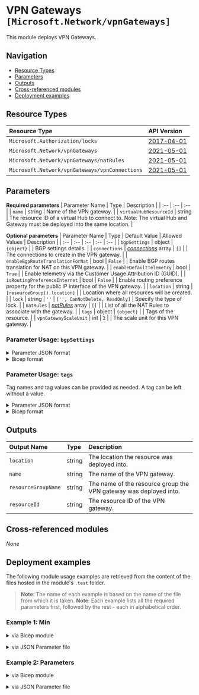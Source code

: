 # VPN Gateways `[Microsoft.Network/vpnGateways]`

This module deploys VPN Gateways.

## Navigation

- [Resource Types](#Resource-Types)
- [Parameters](#Parameters)
- [Outputs](#Outputs)
- [Cross-referenced modules](#Cross-referenced-modules)
- [Deployment examples](#Deployment-examples)

## Resource Types

| Resource Type | API Version |
| :-- | :-- |
| `Microsoft.Authorization/locks` | [2017-04-01](https://docs.microsoft.com/en-us/azure/templates/Microsoft.Authorization/2017-04-01/locks) |
| `Microsoft.Network/vpnGateways` | [2021-05-01](https://docs.microsoft.com/en-us/azure/templates/Microsoft.Network/2021-05-01/vpnGateways) |
| `Microsoft.Network/vpnGateways/natRules` | [2021-05-01](https://docs.microsoft.com/en-us/azure/templates/Microsoft.Network/2021-05-01/vpnGateways/natRules) |
| `Microsoft.Network/vpnGateways/vpnConnections` | [2021-05-01](https://docs.microsoft.com/en-us/azure/templates/Microsoft.Network/2021-05-01/vpnGateways/vpnConnections) |

## Parameters

**Required parameters**
| Parameter Name | Type | Description |
| :-- | :-- | :-- |
| `name` | string | Name of the VPN gateway. |
| `virtualHubResourceId` | string | The resource ID of a virtual Hub to connect to. Note: The virtual Hub and Gateway must be deployed into the same location. |

**Optional parameters**
| Parameter Name | Type | Default Value | Allowed Values | Description |
| :-- | :-- | :-- | :-- | :-- |
| `bgpSettings` | object | `{object}` |  | BGP settings details. |
| `connections` | _[connections](connections/readme.md)_ array | `[]` |  | The connections to create in the VPN gateway. |
| `enableBgpRouteTranslationForNat` | bool | `False` |  | Enable BGP routes translation for NAT on this VPN gateway. |
| `enableDefaultTelemetry` | bool | `True` |  | Enable telemetry via the Customer Usage Attribution ID (GUID). |
| `isRoutingPreferenceInternet` | bool | `False` |  | Enable routing preference property for the public IP interface of the VPN gateway. |
| `location` | string | `[resourceGroup().location]` |  | Location where all resources will be created. |
| `lock` | string | `''` | `['', CanNotDelete, ReadOnly]` | Specify the type of lock. |
| `natRules` | _[natRules](natRules/readme.md)_ array | `[]` |  | List of all the NAT Rules to associate with the gateway. |
| `tags` | object | `{object}` |  | Tags of the resource. |
| `vpnGatewayScaleUnit` | int | `2` |  | The scale unit for this VPN gateway. |


### Parameter Usage: `bgpSettings`

<details>

<summary>Parameter JSON format</summary>

```json
"bgpSettings": {
    "asn": 65515,
    "peerWeight": 0,
    "bgpPeeringAddresses": [
        {
            "ipconfigurationId": "Instance0",
            "defaultBgpIpAddresses": [
                "10.0.0.12"
            ],
            "customBgpIpAddresses": [],
            "tunnelIpAddresses": [
                "20.84.35.53",
                "10.0.0.4"
            ]
        },
        {
            "ipconfigurationId": "Instance1",
            "defaultBgpIpAddresses": [
                "10.0.0.13"
            ],
            "customBgpIpAddresses": [],
            "tunnelIpAddresses": [
                "20.84.34.225",
                "10.0.0.5"
            ]
        }
    ]
}
```

</details>

<details>

<summary>Bicep format</summary>

```bicep
bgpSettings: {
    asn: 65515
    peerWeight: 0
    bgpPeeringAddresses: [
        {
            ipconfigurationId: 'Instance0'
            defaultBgpIpAddresses: [
                '10.0.0.12'
            ]
            customBgpIpAddresses: []
            tunnelIpAddresses: [
                '20.84.35.53'
                '10.0.0.4'
            ]
        }
        {
            ipconfigurationId: 'Instance1'
            defaultBgpIpAddresses: [
                '10.0.0.13'
            ]
            customBgpIpAddresses: []
            tunnelIpAddresses: [
                '20.84.34.225'
                '10.0.0.5'
            ]
        }
    ]
}
```

</details>
<p>

### Parameter Usage: `tags`

Tag names and tag values can be provided as needed. A tag can be left without a value.

<details>

<summary>Parameter JSON format</summary>

```json
"tags": {
    "value": {
        "Environment": "Non-Prod",
        "Contact": "test.user@testcompany.com",
        "PurchaseOrder": "1234",
        "CostCenter": "7890",
        "ServiceName": "DeploymentValidation",
        "Role": "DeploymentValidation"
    }
}
```

</details>

<details>

<summary>Bicep format</summary>

```bicep
tags: {
    Environment: 'Non-Prod'
    Contact: 'test.user@testcompany.com'
    PurchaseOrder: '1234'
    CostCenter: '7890'
    ServiceName: 'DeploymentValidation'
    Role: 'DeploymentValidation'
}
```

</details>
<p>

## Outputs

| Output Name | Type | Description |
| :-- | :-- | :-- |
| `location` | string | The location the resource was deployed into. |
| `name` | string | The name of the VPN gateway. |
| `resourceGroupName` | string | The name of the resource group the VPN gateway was deployed into. |
| `resourceId` | string | The resource ID of the VPN gateway. |

## Cross-referenced modules

_None_

## Deployment examples

The following module usage examples are retrieved from the content of the files hosted in the module's `.test` folder.
   >**Note**: The name of each example is based on the name of the file from which it is taken.
   >**Note**: Each example lists all the required parameters first, followed by the rest - each in alphabetical order.

<h3>Example 1: Min</h3>

<details>

<summary>via Bicep module</summary>

```bicep
module vpnGateways './Microsoft.Network/vpnGateways/deploy.bicep' = {
  name: '${uniqueString(deployment().name)}-vpnGateways'
  params: {
    // Required parameters
    name: '<<namePrefix>>-az-vpngw-min-001'
    virtualHubResourceId: '/subscriptions/<<subscriptionId>>/resourceGroups/validation-rg/providers/Microsoft.Network/virtualHubs/<<namePrefix>>-az-vhub-min-001'
  }
}
```

</details>
<p>

<details>

<summary>via JSON Parameter file</summary>

```json
{
  "$schema": "https://schema.management.azure.com/schemas/2019-04-01/deploymentParameters.json#",
  "contentVersion": "1.0.0.0",
  "parameters": {
    // Required parameters
    "name": {
      "value": "<<namePrefix>>-az-vpngw-min-001"
    },
    "virtualHubResourceId": {
      "value": "/subscriptions/<<subscriptionId>>/resourceGroups/validation-rg/providers/Microsoft.Network/virtualHubs/<<namePrefix>>-az-vhub-min-001"
    }
  }
}
```

</details>
<p>

<h3>Example 2: Parameters</h3>

<details>

<summary>via Bicep module</summary>

```bicep
module vpnGateways './Microsoft.Network/vpnGateways/deploy.bicep' = {
  name: '${uniqueString(deployment().name)}-vpnGateways'
  params: {
    // Required parameters
    name: '<<namePrefix>>-az-vpngw-x-001'
    virtualHubResourceId: '/subscriptions/<<subscriptionId>>/resourceGroups/validation-rg/providers/Microsoft.Network/virtualHubs/<<namePrefix>>-az-vhub-x-001'
    // Non-required parameters
    bgpSettings: {
      asn: 65515
      peerWeight: 0
    }
    connections: [
      {
        connectionBandwidth: 10
        enableBgp: true
        name: 'Connection-<<namePrefix>>-az-vsite-x-001'
        remoteVpnSiteResourceId: '/subscriptions/<<subscriptionId>>/resourceGroups/validation-rg/providers/Microsoft.Network/vpnSites/<<namePrefix>>-az-vsite-x-001'
        routingConfiguration: {
          associatedRouteTable: {
            id: '/subscriptions/<<subscriptionId>>/resourceGroups/validation-rg/providers/Microsoft.Network/virtualHubs/<<namePrefix>>-az-vhub-x-001/hubRouteTables/defaultRouteTable'
          }
          propagatedRouteTables: {
            ids: [
              {
                id: '/subscriptions/<<subscriptionId>>/resourceGroups/validation-rg/providers/Microsoft.Network/virtualHubs/<<namePrefix>>-az-vhub-x-001/hubRouteTables/defaultRouteTable'
              }
            ]
            labels: [
              'default'
            ]
          }
          vnetRoutes: {
            staticRoutes: []
          }
        }
      }
    ]
    lock: 'CanNotDelete'
    natRules: [
      {
        externalMappings: [
          {
            addressSpace: '192.168.21.0/24'
          }
        ]
        internalMappings: [
          {
            addressSpace: '10.4.0.0/24'
          }
        ]
        mode: 'EgressSnat'
        name: 'natRule1'
        type: 'Static'
      }
    ]
  }
}
```

</details>
<p>

<details>

<summary>via JSON Parameter file</summary>

```json
{
  "$schema": "https://schema.management.azure.com/schemas/2019-04-01/deploymentParameters.json#",
  "contentVersion": "1.0.0.0",
  "parameters": {
    // Required parameters
    "name": {
      "value": "<<namePrefix>>-az-vpngw-x-001"
    },
    "virtualHubResourceId": {
      "value": "/subscriptions/<<subscriptionId>>/resourceGroups/validation-rg/providers/Microsoft.Network/virtualHubs/<<namePrefix>>-az-vhub-x-001"
    },
    // Non-required parameters
    "bgpSettings": {
      "value": {
        "asn": 65515,
        "peerWeight": 0
      }
    },
    "connections": {
      "value": [
        {
          "connectionBandwidth": 10,
          "enableBgp": true,
          "name": "Connection-<<namePrefix>>-az-vsite-x-001",
          "remoteVpnSiteResourceId": "/subscriptions/<<subscriptionId>>/resourceGroups/validation-rg/providers/Microsoft.Network/vpnSites/<<namePrefix>>-az-vsite-x-001",
          "routingConfiguration": {
            "associatedRouteTable": {
              "id": "/subscriptions/<<subscriptionId>>/resourceGroups/validation-rg/providers/Microsoft.Network/virtualHubs/<<namePrefix>>-az-vhub-x-001/hubRouteTables/defaultRouteTable"
            },
            "propagatedRouteTables": {
              "ids": [
                {
                  "id": "/subscriptions/<<subscriptionId>>/resourceGroups/validation-rg/providers/Microsoft.Network/virtualHubs/<<namePrefix>>-az-vhub-x-001/hubRouteTables/defaultRouteTable"
                }
              ],
              "labels": [
                "default"
              ]
            },
            "vnetRoutes": {
              "staticRoutes": []
            }
          }
        }
      ]
    },
    "lock": {
      "value": "CanNotDelete"
    },
    "natRules": {
      "value": [
        {
          "externalMappings": [
            {
              "addressSpace": "192.168.21.0/24"
            }
          ],
          "internalMappings": [
            {
              "addressSpace": "10.4.0.0/24"
            }
          ],
          "mode": "EgressSnat",
          "name": "natRule1",
          "type": "Static"
        }
      ]
    }
  }
}
```

</details>
<p>
